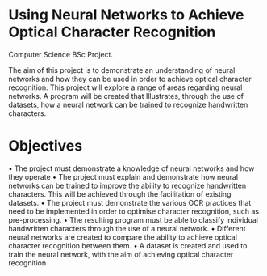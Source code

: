 # Using Neural Networks to Achieve Optical Character Recognition

Computer Science BSc Project. 

The aim of this project is to demonstrate an understanding of neural networks and how they can be used in order to achieve optical character recognition. This project will explore a range of areas regarding neural networks. A program will be created that Illustrates, through the use of datasets, how a neural network can be trained to recognize handwritten characters.

# Objectives 
• The project must demonstrate a knowledge of neural networks and how they operate
• The project must explain and demonstrate how neural networks can be trained to improve the ability to recognize handwritten characters. This will be achieved through the facilitation
of existing datasets.
• The project must demonstrate the various OCR practices that need to be implemented in
order to optimise character recognition, such as pre-processing.
• The resulting program must be able to classify individual handwritten characters through the
use of a neural network.
• Different neural networks are created to compare the ability to achieve optical character
recognition between them.
• A dataset is created and used to train the neural network, with the aim of achieving optical
character recognition
